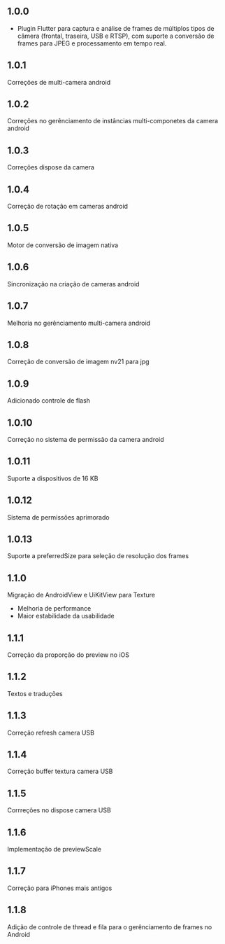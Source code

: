 ## 1.0.0

* Plugin Flutter para captura e análise de frames de múltiplos tipos de câmera (frontal, traseira, USB e RTSP), com suporte a conversão de frames para JPEG e processamento em tempo real.

## 1.0.1
Correções de multi-camera android

## 1.0.2
Correções no gerênciamento de instâncias multi-componetes da camera android

## 1.0.3
Correções dispose da camera

## 1.0.4
Correção de rotação em cameras android

## 1.0.5
Motor de conversão de imagem nativa

## 1.0.6
Sincronização na criação de cameras android

## 1.0.7
Melhoria no gerênciamento multi-camera android

## 1.0.8
Correção de conversão de imagem nv21 para jpg

## 1.0.9
Adicionado controle de flash

## 1.0.10
Correção no sistema de permissão da camera android

## 1.0.11
Suporte a dispositivos de 16 KB

## 1.0.12
Sistema de permissões aprimorado

## 1.0.13
Suporte a preferredSize para seleção de resolução dos frames

## 1.1.0
Migração de AndroidView e UiKitView para Texture
- Melhoria de performance
- Maior estabilidade da usabilidade


## 1.1.1
Correção da proporção do preview no iOS

## 1.1.2
Textos e traduções

## 1.1.3
Correção refresh camera USB

## 1.1.4
Correção buffer textura camera USB

## 1.1.5
Corrreções no dispose camera USB

## 1.1.6
Implementação de previewScale

## 1.1.7
Correção para iPhones mais antigos

## 1.1.8
Adição de controle de thread e fila para o gerênciamento de frames no Android